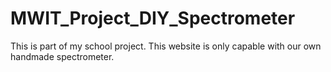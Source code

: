 # MWIT_Project_DIY_Spectrometer
This is part of my school project. This website is only capable with our own handmade spectrometer. 
